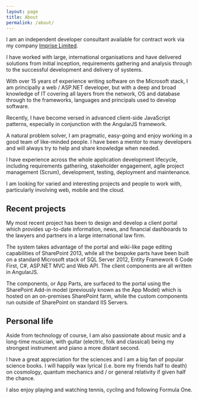 ```yaml
---
layout: page
title: About
permalink: /about/
---
```


I am an independent developer consultant available for contract work via my company [Imprise Limited](http://www.imprise.co.uk).

I have worked with large, international organisations and have delivered solutions from initial inception, requirements gathering and analysis through to the successful development and delivery of systems.

With over 15 years of experience writing software on the Microsoft stack, I am principally a web / ASP.NET developer, but with a deep and broad knowledge of IT covering all layers from the network, OS and database through to the frameworks, languages and principals used to develop software.

Recently, I have become versed in advanced client-side JavaScript patterns, especially in conjunction with the AngularJS framework.

A natural problem solver, I am pragmatic, easy-going and enjoy working in a good team of like-minded people. I have been a mentor to many developers and will always try to help and share knowledge when needed.

I have experience across the whole application development lifecycle, including requirements gathering, stakeholder engagement, agile project management (Scrum), development, testing, deployment and maintenance.

I am looking for varied and interesting projects and people to work with, particularly involving web, mobile and the cloud.

## Recent projects

My most recent project has been to design and develop a client portal which provides up-to-date information, news, and financial dashboards to the lawyers and partners in a large international law firm.

The system takes advantage of the portal and wiki-like page editing capabilities of SharePoint 2013, while all the bespoke parts have been built on a standard Microsoft stack of SQL Server 2012, Entity Framework 6 Code First, C#, ASP.NET MVC and Web API. The client components are all written in AngularJS.

The components, or App Parts, are surfaced to the portal using the SharePoint Add-in model (previously known as the App Model) which is hosted on an 
on-premises SharePoint farm, while the custom components run outside of SharePoint on standard IIS Servers.

## Personal life

Aside from technology of course, I am also passionate about music and a long-time musician, with guitar (electric, folk and classical) being my strongest instrument and piano a more distant second.

I have a great appreciation for the sciences and I am a big fan of popular science books. I will happily wax lyrical (i.e. bore my friends half to death) on cosmology, quantum mechanics and / or general relativity if given half the chance.

I also enjoy playing and watching tennis, cycling and following Formula One.
